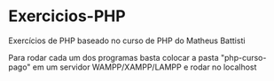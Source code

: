 # Exercicios-PHP
Exercícios de PHP baseado no curso de PHP do Matheus Battisti


Para rodar cada um dos programas basta colocar a pasta "php-curso-pago" em um servidor WAMPP/XAMPP/LAMPP e rodar no localhost
